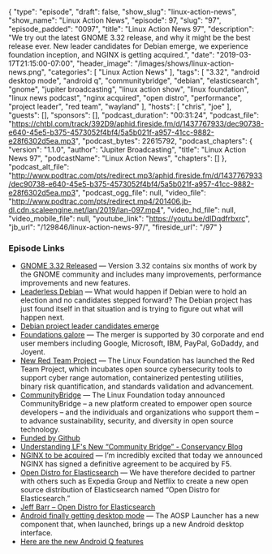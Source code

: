 {
  "type": "episode",
  "draft": false,
  "show_slug": "linux-action-news",
  "show_name": "Linux Action News",
  "episode": 97,
  "slug": "97",
  "episode_padded": "0097",
  "title": "Linux Action News 97",
  "description": "We try out the latest GNOME 3.32 release, and why it might be the best release ever. New leader candidates for Debian emerge, we experience foundation inception, and NGINX is getting acquired.",
  "date": "2019-03-17T21:15:00-07:00",
  "header_image": "/images/shows/linux-action-news.png",
  "categories": [
    "Linux Action News"
  ],
  "tags": [
    "3.32",
    "android desktop mode",
    "android q",
    "communitybridge",
    "debian",
    "elasticsearch",
    "gnome",
    "jupiter broadcasting",
    "linux action show",
    "linux foundation",
    "linux news podcast",
    "nginx acquired",
    "open distro",
    "performance",
    "project leader",
    "red team",
    "wayland"
  ],
  "hosts": [
    "chris",
    "joe"
  ],
  "guests": [],
  "sponsors": [],
  "podcast_duration": "00:31:24",
  "podcast_file": "https://chtbl.com/track/392D9/aphid.fireside.fm/d/1437767933/dec90738-e640-45e5-b375-4573052f4bf4/5a5b021f-a957-41cc-9882-e28f6302d5ea.mp3",
  "podcast_bytes": 22615792,
  "podcast_chapters": {
    "version": "1.1.0",
    "author": "Jupiter Broadcasting",
    "title": "Linux Action News 97",
    "podcastName": "Linux Action News",
    "chapters": []
  },
  "podcast_alt_file": "http://www.podtrac.com/pts/redirect.mp3/aphid.fireside.fm/d/1437767933/dec90738-e640-45e5-b375-4573052f4bf4/5a5b021f-a957-41cc-9882-e28f6302d5ea.mp3",
  "podcast_ogg_file": null,
  "video_file": "http://www.podtrac.com/pts/redirect.mp4/201406.jb-dl.cdn.scaleengine.net/lan/2019/lan-097.mp4",
  "video_hd_file": null,
  "video_mobile_file": null,
  "youtube_link": "https://youtu.be/dIDqdfrbxrc",
  "jb_url": "/129846/linux-action-news-97/",
  "fireside_url": "/97"
}


### Episode Links

  * [GNOME 3.32 Released](https://www.gnome.org/news/2019/03/gnome-3-32-released/ "GNOME 3.32 Released") — Version 3.32 contains six months of work by the GNOME community and includes many improvements, performance improvements and new features.
  * [Leaderless Debian](https://lwn.net/Articles/782786/ "Leaderless Debian") — What would happen if Debian were to hold an election and no candidates stepped forward? The Debian project has just found itself in that situation and is trying to figure out what will happen next. 
  * [Debian project leader candidates emerge](https://lists.debian.org/debian-devel-announce/2019/03/msg00004.html "Debian project leader candidates emerge")
  * [Foundations galore](https://venturebeat.com/2019/03/12/node-js-and-js-foundations-are-merging-to-form-openjs/ "Foundations galore") — The merger is supported by 30 corporate and end user members including Google, Microsoft, IBM, PayPal, GoDaddy, and Joyent.
  * [New Red Team Project](https://www.linuxfoundation.org/blog/2019/03/new-red-team-project-aims-to-help-secure-open-source-software/ "New Red Team Project") — The Linux Foundation has launched the Red Team Project, which incubates open source cybersecurity tools to support cyber range automation, containerized pentesting utilities, binary risk quantification, and standards validation and advancement.
  * [CommunityBridge](https://www.linuxfoundation.org/press-release/2019/03/the-linux-foundation-launches-new-communitybridge-platform-to-help-sustain-open-source-communities/ "CommunityBridge") — The Linux Foundation today announced CommunityBridge – a new platform created to empower open source developers – and the individuals and organizations who support them – to advance sustainability, security, and diversity in open source technology.
  * [Funded by Github](https://www.linuxfoundation.org/press-release/2019/03/linux-foundation-announces-funding-with-github-for-new-communitybridge-platform-for-developers/ "Funded by Github")
  * [Understanding LF's New “Community Bridge” - Conservancy Blog](https://sfconservancy.org/blog/2019/mar/13/lf-community-bridge/ "Understanding LF's New “Community Bridge” - Conservancy Blog")
  * [NGINX to be acquired](https://www.nginx.com/blog/nginx-joins-f5/ "NGINX to be acquired") — I’m incredibly excited that today we announced NGINX has signed a definitive agreement to be acquired by F5.
  * [Open Distro for Elasticsearch](https://aws.amazon.com/blogs/opensource/keeping-open-source-open-open-distro-for-elasticsearch/ "Open Distro for Elasticsearch") — We have therefore decided to partner with others such as Expedia Group and Netflix to create a new open source distribution of Elasticsearch named “Open Distro for Elasticsearch.” 
  * [Jeff Barr – Open Distro for Elasticsearch](https://aws.amazon.com/blogs/aws/new-open-distro-for-elasticsearch/ "Jeff Barr – Open Distro for Elasticsearch")
  * [Android finally getting desktop mode](https://www.xda-developers.com/android-q-desktop-mode/ "Android finally getting desktop mode") — The AOSP Launcher has a new component that, when launched, brings up a new Android desktop interface.
  * [Here are the new Android Q features](https://www.xda-developers.com/android-q-new-features/ "Here are the new Android Q features")


